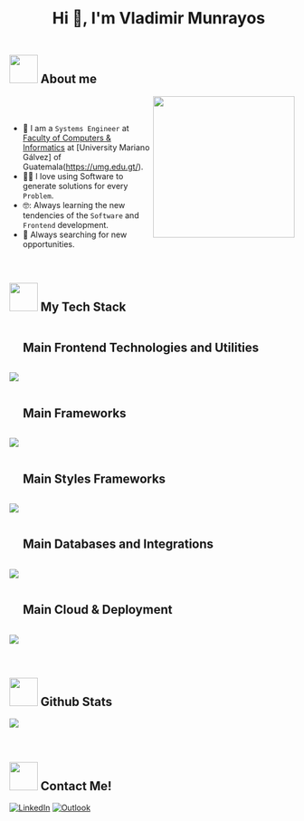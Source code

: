 <div id="user-content-toc">
  <ul align="center">
    <summary><h1 style="display: inline-block">Hi 👋, I'm Vladimir Munrayos</h1></summary>
  </ul>
</div>


## <picture><img src = "https://github.com/7oSkaaa/7oSkaaa/blob/main/Images/about_me.gif?raw=true" width = 50px></picture> About me

<picture> <img align="right" src="https://media4.giphy.com/media/v1.Y2lkPTc5MGI3NjExeHFmMmE5djFnNG0wejNpaWJhN3VvYmJ0NzIzMTZ0b2ZuOTc4YmZwbSZlcD12MV9pbnRlcm5hbF9naWZfYnlfaWQmY3Q9cw/f7omQNmgiyjj5sffvZ/giphy.gif" width = 250px></picture>

<br><br>

- :school: I am a `Systems Engineer` at [Faculty of Computers & Informatics](https://umg.edu.gt/ingenieria) at [University Mariano Gálvez] of Guatemala(https://umg.edu.gt/).
- :technologist: I love using Software to generate solutions for every `Problem`.
- :nerd_face:: Always learning the new tendencies of the `Software` and `Frontend` development.
- :rocket: Always searching for new opportunities.
<br>

## <picture><img src = "https://media3.giphy.com/media/v1.Y2lkPTc5MGI3NjExOWdqazcxdHlpNzJuNzh6aHRpaTQwM2l6OWtuaHlqeWZqcXRuejI3ZCZlcD12MV9pbnRlcm5hbF9naWZfYnlfaWQmY3Q9cw/6KirhLJyR7oMcwgJQk/giphy.gif" width = 50px></picture> My Tech Stack

<div id="user-content-toc">
  <ul align="left">
    <summary><h2 style="display: inline-block">Main Frontend Technologies and Utilities</h2></summary>
  </ul>
</div>
<p align="left">
  <a href="https://go-skill-icons.vercel.app/">
    <img
      src="https://go-skill-icons.vercel.app/api/icons?i=git,html,css,javascript,typescript,jquery,babel,webpack,nodejs,bun,yarn,npm,jest,vitest,figma&perline=7"
    />
  </a>
</p>

<div id="user-content-toc">
  <ul align="left">
    <summary><h2 style="display: inline-block">Main Frameworks</h2></summary>
  </ul>
</div>
<p align="left">
  <a href="https://go-skill-icons.vercel.app/">
    <img
      src="https://go-skill-icons.vercel.app/api/icons?i=react,next,remix,vite,redux,zustand,stripe&perline=7"
    />
  </a>
</p>

<div id="user-content-toc">
  <ul align="left">
    <summary><h2 style="display: inline-block">Main Styles Frameworks</h2></summary>
  </ul>
</div>
<p align="left">
  <a href="https://go-skill-icons.vercel.app/">
    <img
      src="https://go-skill-icons.vercel.app/api/icons?i=tailwind,shadcn,materialui,sass,styledcomponents&perline=7"
    />
  </a>
</p>

<div id="user-content-toc">
  <ul align="left">
    <summary><h2 style="display: inline-block">Main Databases and Integrations</h2></summary>
  </ul>
</div>
<p align="left">
  <a href="https://go-skill-icons.vercel.app/">
    <img
      src="https://go-skill-icons.vercel.app/api/icons?i=postman,reactquery,graphql,mysql,mongodb,supabase,firebase,sqlite,postgres,sqlserver&perline=7"
    />
  </a>
</p>

<div id="user-content-toc">
  <ul align="left">
    <summary><h2 style="display: inline-block">Main Cloud & Deployment </h2></summary>
  </ul>
</div>

<p align="left">
  <a href="https://go-skill-icons.vercel.app/">
    <img
      src="https://go-skill-icons.vercel.app/api/icons?i=aws,azure,netlify,docker&perline=7"
    />
  </a>
</p>

<br>

## <picture><img src = "https://media4.giphy.com/media/v1.Y2lkPTc5MGI3NjExNWFpemM2eGk1NGg2ZWZqeXp6MWJsem80cnR2cW02OXpxMTF3aXk0ZSZlcD12MV9pbnRlcm5hbF9naWZfYnlfaWQmY3Q9cw/RVWSqOsgDAq0W3051o/giphy.gif" width = 50px></picture> Github Stats
[![](https://github-readme-streak-stats.herokuapp.com/?user=vladyx18&theme=rising-sun)](https://github.com/vladyx18)

<br>

## <picture><img src = "https://media3.giphy.com/media/v1.Y2lkPTc5MGI3NjExMTluMjVjMnhiaWEzNW1vODk0NjdsbDQwaGxvd2I4OTZ4eWg2bHVqYSZlcD12MV9pbnRlcm5hbF9naWZfYnlfaWQmY3Q9cw/cHw1sFUAfZcZfcLjq9/giphy.gif" width = 50px></picture> Contact Me!
[![LinkedIn](https://go-skill-icons.vercel.app/api/icons?i=linkedin&perline=14)](https://www.linkedin.com/in/vladimir-munrayos-/?locale=en_US)
[![Outlook](https://go-skill-icons.vercel.app/api/icons?i=outlook&perline=14)](mailto:vlady.munrayos@hotmail.com)


